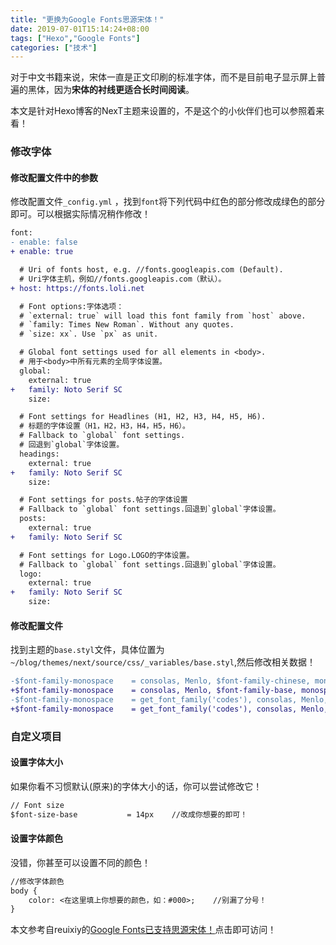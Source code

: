```yaml
---
title: "更换为Google Fonts思源宋体！"
date: 2019-07-01T15:14:24+08:00
tags: ["Hexo","Google Fonts"]
categories: ["技术"]
---
```


对于中文书籍来说，宋体一直是正文印刷的标准字体，而不是目前电子显示屏上普遍的黑体，因为**宋体的衬线更适合长时间阅读**。

本文是针对Hexo博客的NexT主题来设置的，不是这个的小伙伴们也可以参照着来看！

### 修改字体

#### 修改配置文件中的参数

修改配置文件`_config.yml` ，找到`font`将下列代码中红色的部分修改成绿色的部分即可。可以根据实际情况稍作修改！

```diff 文件位置:~/blog/themes/next/_config.yml
font:
- enable: false
+ enable: true

  # Uri of fonts host, e.g. //fonts.googleapis.com (Default).
  # Uri字体主机，例如//fonts.googleapis.com（默认）。
+ host: https://fonts.loli.net

  # Font options:字体选项：
  # `external: true` will load this font family from `host` above.
  # `family: Times New Roman`. Without any quotes.
  # `size: xx`. Use `px` as unit.

  # Global font settings used for all elements in <body>.
  # 用于<body>中所有元素的全局字体设置。
  global:
    external: true
+   family: Noto Serif SC
    size:

  # Font settings for Headlines (H1, H2, H3, H4, H5, H6).
  # 标题的字体设置（H1，H2，H3，H4，H5，H6）。
  # Fallback to `global` font settings.
  # 回退到`global`字体设置。
  headings:
    external: true
+   family: Noto Serif SC
    size:

  # Font settings for posts.帖子的字体设置
  # Fallback to `global` font settings.回退到`global`字体设置。
  posts:
    external: true
+   family: Noto Serif SC

  # Font settings for Logo.LOGO的字体设置。
  # Fallback to `global` font settings.回退到`global`字体设置。
  logo:
    external: true
+   family: Noto Serif SC
    size:
```

#### 修改配置文件

找到主题的`base.styl`文件，具体位置为`~/blog/themes/next/source/css/_variables/base.styl`,然后修改相关数据！

```diff 文件位置:~/blog/themes/next/source/css/_variables/base.styl
-$font-family-monospace    = consolas, Menlo, $font-family-chinese, monospace
+$font-family-monospace    = consolas, Menlo, $font-family-base, monospace
-$font-family-monospace    = get_font_family('codes'), consolas, Menlo, $font-family-chinese, monospace if get_font_family('codes')
+$font-family-monospace    = get_font_family('codes'), consolas, Menlo, $font-family-base, monospace if get_font_family('codes')
```

### 自定义项目


#### 设置字体大小

如果你看不习惯默认(原来)的字体大小的话，你可以尝试修改它！

```diff 文件位置:~/blog/themes/next/source/css/_variables/base.styl
// Font size
$font-size-base           = 14px	//改成你想要的即可！
```

#### 设置字体颜色

没错，你甚至可以设置不同的颜色！

```diff 文件位置:~/blog/themes/next/source/css/_custom/custom.styl
//修改字体颜色
body {
    color: <在这里填上你想要的颜色，如：#000>;	//别漏了分号！
}
```

<div class="note warning"><p>本文参考自reuixiy的<a href="https://io-oi.me/tech/noto-serif-sc-added-on-google-fonts.html#main">Google Fonts已支持思源宋体！</a>点击即可访问！</p></div>